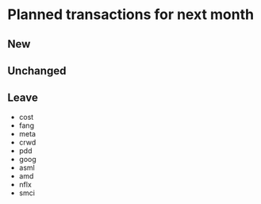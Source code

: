 # Planned transactions for next month

## New

## Unchanged

## Leave
- cost
- fang
- meta
- crwd
- pdd
- goog
- asml
- amd
- nflx
- smci